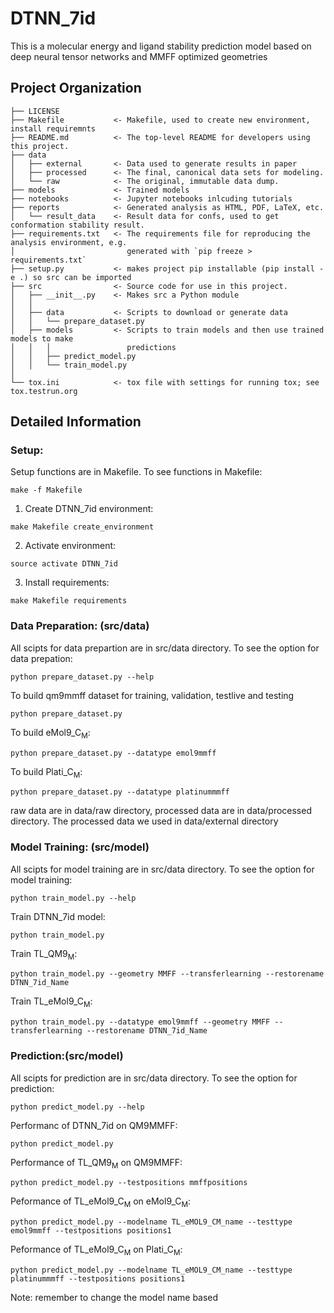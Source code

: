 DTNN_7id
==============================

This is a molecular energy and ligand stability prediction model based on deep neural tensor networks and MMFF optimized geometries

Project Organization
------------

    ├── LICENSE
    ├── Makefile           <- Makefile, used to create new environment, install requiremnts
    ├── README.md          <- The top-level README for developers using this project.
    ├── data
    │   ├── external       <- Data used to generate results in paper
    │   ├── processed      <- The final, canonical data sets for modeling.
    │   └── raw            <- The original, immutable data dump.
    ├── models             <- Trained models
    ├── notebooks          <- Jupyter notebooks inlcuding tutorials
    ├── reports            <- Generated analysis as HTML, PDF, LaTeX, etc.
    │   └── result_data    <- Result data for confs, used to get conformation stability result.
    ├── requirements.txt   <- The requirements file for reproducing the analysis environment, e.g.
    │                         generated with `pip freeze > requirements.txt`
    ├── setup.py           <- makes project pip installable (pip install -e .) so src can be imported
    ├── src                <- Source code for use in this project.
    │   ├── __init__.py    <- Makes src a Python module
    │   │
    │   ├── data           <- Scripts to download or generate data
    │   │   └── prepare_dataset.py
    │   ├── models         <- Scripts to train models and then use trained models to make
    │   │   │                 predictions
    │   │   ├── predict_model.py
    │   │   └── train_model.py
    │
    └── tox.ini            <- tox file with settings for running tox; see tox.testrun.org


Detailed Information
------------
### Setup: <br>
Setup functions are in Makefile. To see functions in Makefile:
```
make -f Makefile
```
1. Create DTNN_7id environment:
```
make Makefile create_environment
```
2. Activate environment:
```
source activate DTNN_7id 
```
3. Install requirements:
```
make Makefile requirements
```
### Data Preparation: (src/data) <br>
All scipts for data prepartion are in src/data directory. To see the option for data prepation:
```
python prepare_dataset.py --help
```
To build qm9mmff dataset for training, validation, testlive and testing
```
python prepare_dataset.py
```
To build eMol9_C<sub>M</sub>:
```
python prepare_dataset.py --datatype emol9mmff
```
To build Plati_C<sub>M</sub>:
```
python prepare_dataset.py --datatype platinummmff
```
raw data are in data/raw directory, processed data are in data/processed directory. The processed data we used in data/external directory
### Model Training: (src/model) <br>
All scipts for model training are in src/data directory. To see the option for model training:
```
python train_model.py --help
```
Train DTNN_7id model:
```
python train_model.py
```
Train TL_QM9<sub>M</sub>:
```
python train_model.py --geometry MMFF --transferlearning --restorename DTNN_7id_Name
```
Train TL_eMol9_C<sub>M</sub>:
```
python train_model.py --datatype emol9mmff --geometry MMFF --transferlearning --restorename DTNN_7id_Name
```
### Prediction:(src/model) <br>
All scipts for prediction are in src/data directory. To see the option for prediction:
```
python predict_model.py --help
```
Performanc of DTNN_7id on QM9MMFF:
```
python predict_model.py 
```
Performance of TL_QM9<sub>M</sub> on QM9MMFF:
```
python predict_model.py --testpositions mmffpositions
```
Peformance of TL_eMol9_C<sub>M</sub> on eMol9_C<sub>M</sub>:
```
python predict_model.py --modelname TL_eMOL9_CM_name --testtype emol9mmff --testpositions positions1
```
Peformance of TL_eMol9_C<sub>M</sub> on Plati_C<sub>M</sub>:
```
python predict_model.py --modelname TL_eMOL9_CM_name --testtype platinummmff --testpositions positions1
```
Note: remember to change the model name based
